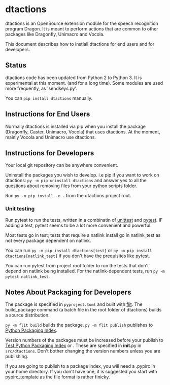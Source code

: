 # dtactions

dtactions is an OpenSource extension module for the speech recognition program Dragon.
It is meant to perform actions that are common to other packages like Dragonfly, Unimacro and Vocola.

This document describes how to instlall dtactions for end users and for developers.

## Status

dtactions code has been updated from Python 2 to Python 3. It is experimental at this moment. (and for a long time). Some modules are used more frequently, as 'sendkeys.py'.

You can `pip install dtactions` manually.

## Instructions for End Users

Normally dtactions is installed via pip when you install the package (Dragonfly, Caster, Unimacro, Vocola) that uses dtactions. At the moment, mainly Vocola and Unimacro use dtactions.

## Instructions for Developers

Your local git repository can be anywhere convenient. 

Uninstall the packages you wish to develop. i.e pip if you want to work on dtactions:
  `py -m pip uninstall dtactions` and answer yes to all the questions about removing files from your python scripts folder.

Run `py -m pip install -e .`  from the dtactions project root.  


### Unit testing
Run pytest to run the tests, written in a combinatin of [unittest](https://docs.python.org/3/library/unittest.html) 
and [pytest](https://docs.pytest.org/).  IF adding a test, pytest seems to be a lot more convenient and powerful.

Most tests go in test;  tests that require a natlink install go in natlink_test as not every package dependent on natlink.  

You can run `py -m pip install dtactions[test]` or `py -m pip install dtactions[natlink_test]` if you don't have the prequisites like pytest.  

You can run pytest from project root folder to run the tests that don't depend on natlink being installed.  For the natlink-dependent tests, run 
`py -m pytest natlink_test`.  

## Notes About Packaging for Developers

The package is specified in `pyproject.toml` and built with [flit](https://pypi.org/project/flit/). The build_package command
(a batch file in the root folder of dtactions) builds a source distribution.

`py -m flit build` builds the package.  `py -m flit publish` publishes to [Python Packaging Index](https://pypi.org/).


 
Version numbers of the packages must be increased before your publish to [Test Python Packaging Index](https://test.pypi.org/)
or . These are specified in **init**.py in `src/dtactions`. Don't bother changing the
version numbers unless you are publishing.

If you are going to publish to a package index, you will need a .pypirc in your home directory. If you don't have one,
it is suggested you start with pypirc_template as the file format is rather finicky.
